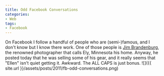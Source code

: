 ```yaml
---
title: Odd Facebook Conversations
categories:
- Web
tags:
- Facebook
---
```


On Facebook I follow a handful of people who are (semi-)famous, and I don't know but I know there work. One of those people is [Jim Brandenburg](http://www.jimbrandenburg.com/), the renowned photographer that calls Ely, Minnesota his home. Anyway, he posted today that he was selling some of his gear, and it really seems that "Ellen" isn't quiet getting it. Awkward. The ALL CAPS is just bonus.
![]({{ site.url }}/assets/posts/2011/fb-odd-conversations.png)
